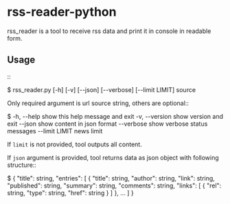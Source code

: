 # rss-reader-python

rss_reader is a tool to receive rss data and print it in console in readable form.

Usage
-----

::

  $ rss_reader.py [-h] [-v] [--json] [--verbose] [--limit LIMIT] source

Only required argument is url source string, others are optional:: 

  $ -h, --help     show this help message and exit
    -v, --version  show version and exit
    --json         show content in json format
    --verbose      show verbose status messages
    --limit LIMIT  news limit

If ``limit`` is not provided, tool outputs all content.

If ``json`` argument is provided, tool returns data as json object with following structure::

  $ {
        "title": string,
        "entries": [
            {
                "title": string,
                "author": string,
                "link": string,
                "published": string,
                "summary": string,
                "comments": string,
                "links": [
                    {
                        "rel": string,
                        "type": string,
                        "href": string
                    }
                ]
            },
            ...
        ]
    }
